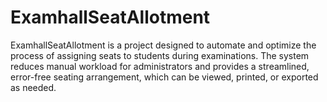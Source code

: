 # ExamhallSeatAllotment
ExamhallSeatAllotment is a project designed to automate and optimize the process of assigning seats to students during examinations. The system reduces manual workload for administrators and provides a streamlined, error-free seating arrangement, which can be viewed, printed, or exported as needed.
